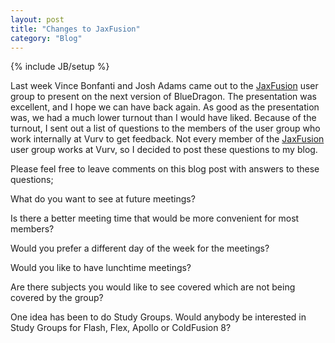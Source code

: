 ```yaml
---
layout: post
title: "Changes to JaxFusion"
category: "Blog"
---
```

{% include JB/setup %}

Last week Vince Bonfanti and Josh Adams came out to the [JaxFusion](http://www.jaxfusion.org) user group to present on the next version of BlueDragon. The presentation was excellent, and I hope we can have back again. As good as the presentation was, we had a much lower turnout than I would have liked. Because of the turnout, I sent out a list of questions to the members of the user group who work internally at Vurv to get feedback. Not every member of the [JaxFusion](http://www.jaxfusion.org) user group works at Vurv, so I decided to post these questions to my blog.

Please feel free to leave comments on this blog post with answers to these questions;

What do you want to see at future meetings? 

Is there a better meeting time that would be more convenient for most members? 

Would you prefer a different day of the week for the meetings?

Would you like to have lunchtime meetings?

Are there subjects you would like to see covered which are not being covered by the group?

One idea has been to do Study Groups. Would anybody be interested in Study Groups for Flash, Flex, Apollo or ColdFusion 8?